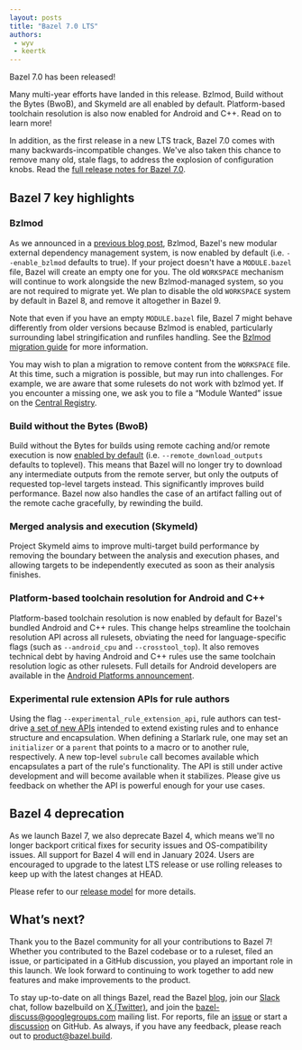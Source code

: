 ```yaml
---
layout: posts
title: "Bazel 7.0 LTS"
authors:
 - wyv
 - keertk
---
```


Bazel 7.0 has been released! 

Many multi-year efforts have landed in this release. Bzlmod, Build without the Bytes (BwoB), and Skymeld are all enabled by default. Platform-based toolchain resolution is also now enabled for Android and C++. Read on to learn more!

In addition, as the first release in a new LTS track, Bazel 7.0 comes with many backwards-incompatible changes. We've also taken this chance to remove many old, stale flags, to address the explosion of configuration knobs. Read the [full release notes for Bazel 7.0](https://github.com/bazelbuild/bazel/releases/tag/7.0.0).

## Bazel 7 key highlights

### Bzlmod

As we announced in a [previous blog post](https://blog.bazel.build/2023/07/24/whats-new-with-bzlmod.html), Bzlmod, Bazel's new modular external dependency management system, is now enabled by default (i.e. `--enable_bzlmod` defaults to true). If your project doesn't have a `MODULE.bazel` file, Bazel will create an empty one for you. The old `WORKSPACE` mechanism will continue to work alongside the new Bzlmod-managed system, so you are not required to migrate yet. We plan to disable the old `WORKSPACE` system by default in Bazel 8, and remove it altogether in Bazel 9.

Note that even if you have an empty `MODULE.bazel` file, Bazel 7 might behave differently from older versions because Bzlmod is enabled, particularly surrounding label stringification and runfiles handling. See the [Bzlmod migration guide](https://bazel.build/external/migration) for more information.

You may wish to plan a migration to remove content from the `WORKSPACE` file. At this time, such a migration is possible, but may run into challenges. For example, we are aware that some rulesets do not work with bzlmod yet. If you encounter a missing one, we ask you to file a “Module Wanted” issue on the [Central Registry](https://github.com/bazelbuild/bazel-central-registry/issues/new).

### Build without the Bytes (BwoB)

Build without the Bytes for builds using remote caching and/or remote execution is now [enabled by default](https://blog.bazel.build/2023/10/06/bwob-in-bazel-7.html) (i.e. `--remote_download_outputs` defaults to toplevel). This means that Bazel will no longer try to download any intermediate outputs from the remote server, but only the outputs of requested top-level targets instead. This significantly improves build performance. Bazel now also handles the case of an artifact falling out of the remote cache gracefully, by rewinding the build. 

### Merged analysis and execution (Skymeld)

Project Skymeld aims to improve multi-target build performance by removing the boundary between the analysis and execution phases, and allowing targets to be independently executed as soon as their analysis finishes.

### Platform-based toolchain resolution for Android and C++

Platform-based toolchain resolution is now enabled by default for Bazel's bundled Android and C++ rules. This change helps streamline the toolchain resolution API across all rulesets, obviating the need for language-specific flags (such as `--android_cpu` and `--crosstool_top`). It also removes technical debt by having Android and C++ rules use the same toolchain resolution logic as other rulesets. Full details for Android developers are available in the [Android Platforms announcement](https://blog.bazel.build/2023/11/15/android-platforms.html).

### Experimental rule extension APIs for rule authors

Using the flag `--experimental_rule_extension_api`, rule authors can test-drive [a set of new APIs](https://docs.google.com/document/d/1p6z-shWf9sdqo_ep7dcjZCGvqN5r2jsPkJCqHHgfRp4/edit#heading=h.5mcn15i0e1ch) intended to extend existing rules and to enhance structure and encapsulation. When defining a Starlark rule, one may set an `initializer` or a `parent` that points to a macro or to another rule, respectively. A new top-level `subrule` call becomes available which encapsulates a part of the rule's functionality. The API is still under active development and will become available when it stabilizes. Please give us feedback on whether the API is powerful enough for your use cases.

## Bazel 4 deprecation

As we launch Bazel 7, we also deprecate Bazel 4, which means we'll no longer backport critical fixes for security issues and OS-compatibility issues. All support for Bazel 4 will end in January 2024. Users are encouraged to upgrade to the latest LTS release or use rolling releases to keep up with the latest changes at HEAD.

Please refer to our [release model](https://bazel.build/release) for more details.

## What’s next?

Thank you to the Bazel community for all your contributions to Bazel 7! Whether you contributed to the Bazel codebase or to a ruleset, filed an issue, or participated in a GitHub discussion, you played an important role in this launch. We look forward to continuing to work together to add new features and make improvements to the product.

To stay up-to-date on all things Bazel, read the Bazel [blog](https://blog.bazel.build/), join our [Slack](https://slack.bazel.build) chat, follow bazelbuild on [X (Twitter)](http://twitter.com/bazelbuild), and join the bazel-discuss@googlegroups.com mailing list. For reports, file an [issue](https://github.com/bazelbuild/bazel) or start a [discussion](https://github.com/bazelbuild/bazel/discussions) on GitHub. As always, if you have any feedback, please reach out to product@bazel.build.
